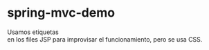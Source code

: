 # spring-mvc-demo

Usamos etiquetas <br> en los files JSP para improvisar el funcionamiento, pero se usa CSS.

